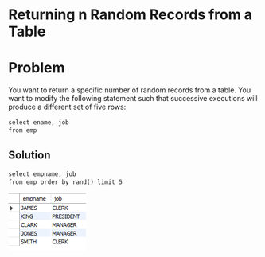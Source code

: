 # Returning n Random Records from a Table

# Problem

You want to return a specific number of random records from a table. You want to
modify the following statement such that successive executions will produce a different set of five rows:

    select ename, job
    from emp

## Solution

    select empname, job
    from emp order by rand() limit 5

![order_by_rand](./images/order_by_rand.png)